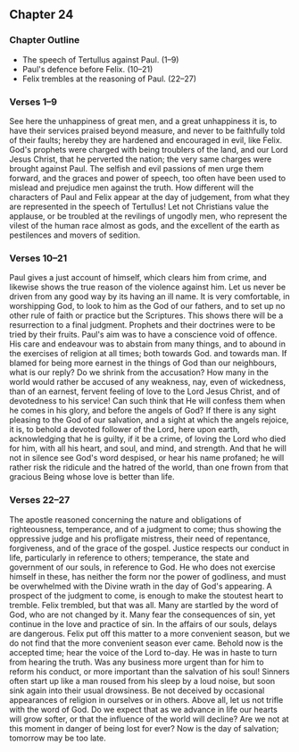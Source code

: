 ## Chapter 24

### Chapter Outline

- The speech of Tertullus against Paul. (1–9)
- Paul's defence before Felix. (10–21)
- Felix trembles at the reasoning of Paul. (22–27)

### Verses 1–9

See here the unhappiness of great men, and a great unhappiness it is, to have their services praised beyond measure, and never to be faithfully told of their faults; hereby they are hardened and encouraged in evil, like Felix. God's prophets were charged with being troublers of the land, and our Lord Jesus Christ, that he perverted the nation; the very same charges were brought against Paul. The selfish and evil passions of men urge them forward, and the graces and power of speech, too often have been used to mislead and prejudice men against the truth. How different will the characters of Paul and Felix appear at the day of judgement, from what they are represented in the speech of Tertullus! Let not Christians value the applause, or be troubled at the revilings of ungodly men, who represent the vilest of the human race almost as gods, and the excellent of the earth as pestilences and movers of sedition.

### Verses 10–21

Paul gives a just account of himself, which clears him from crime, and likewise shows the true reason of the violence against him. Let us never be driven from any good way by its having an ill name. It is very comfortable, in worshipping God, to look to him as the God of our fathers, and to set up no other rule of faith or practice but the Scriptures. This shows there will be a resurrection to a final judgment. Prophets and their doctrines were to be tried by their fruits. Paul's aim was to have a conscience void of offence. His care and endeavour was to abstain from many things, and to abound in the exercises of religion at all times; both towards God. and towards man. If blamed for being more earnest in the things of God than our neighbours, what is our reply? Do we shrink from the accusation? How many in the world would rather be accused of any weakness, nay, even of wickedness, than of an earnest, fervent feeling of love to the Lord Jesus Christ, and of devotedness to his service! Can such think that He will confess them when he comes in his glory, and before the angels of God? If there is any sight pleasing to the God of our salvation, and a sight at which the angels rejoice, it is, to behold a devoted follower of the Lord, here upon earth, acknowledging that he is guilty, if it be a crime, of loving the Lord who died for him, with all his heart, and soul, and mind, and strength. And that he will not in silence see God's word despised, or hear his name profaned; he will rather risk the ridicule and the hatred of the world, than one frown from that gracious Being whose love is better than life.

### Verses 22–27

The apostle reasoned concerning the nature and obligations of righteousness, temperance, and of a judgment to come; thus showing the oppressive judge and his profligate mistress, their need of repentance, forgiveness, and of the grace of the gospel. Justice respects our conduct in life, particularly in reference to others; temperance, the state and government of our souls, in reference to God. He who does not exercise himself in these, has neither the form nor the power of godliness, and must be overwhelmed with the Divine wrath in the day of God's appearing. A prospect of the judgment to come, is enough to make the stoutest heart to tremble. Felix trembled, but that was all. Many are startled by the word of God, who are not changed by it. Many fear the consequences of sin, yet continue in the love and practice of sin. In the affairs of our souls, delays are dangerous. Felix put off this matter to a more convenient season, but we do not find that the more convenient season ever came. Behold now is the accepted time; hear the voice of the Lord to-day. He was in haste to turn from hearing the truth. Was any business more urgent than for him to reform his conduct, or more important than the salvation of his soul! Sinners often start up like a man roused from his sleep by a loud noise, but soon sink again into their usual drowsiness. Be not deceived by occasional appearances of religion in ourselves or in others. Above all, let us not trifle with the word of God. Do we expect that as we advance in life our hearts will grow softer, or that the influence of the world will decline? Are we not at this moment in danger of being lost for ever? Now is the day of salvation; tomorrow may be too late.


